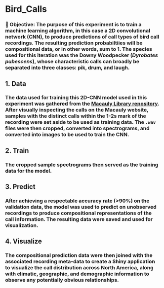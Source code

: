 # Bird_Calls
### 📌 Objective: The purpose of this experiment is to train a machine learning algorithm, in this case a 2D convolutional network (CNN), to produce predictions of call types of bird call recordings. The resulting prediction probabiltiies will be compositional data, or in other words, sum to 1. The species used for this iteration was the Downy Woodpecker (*Dyrobates pubescens*), whose characteristic calls can broadly be separated into three classes: pik, drum, and laugh. 

## 1. Data
### The data used for training this 2D-CNN model used in this experiment was gathered from the [Macauly Library repository](https://www.macaulaylibrary.org/?doing_wp_cron=1723063926.9250679016113281250000). After visually inspecting the calls on the Macauly website, samples with the distinct calls within the 1-2s mark of the recording were set aside to be used as training data. The `.wav` files were then cropped, converted into spectrograms, and converted into images to be used to train the CNN. 

## 2. Train
### The cropped sample spectrograms then served as the training data for the model.

## 3. Predict 
### After achieving a respectable accuracy rate (>90%) on the validation data, the model was used to predict on unobserved recordings to produce compositional representations of the call information. The resulting data were saved and used for visualization. 

## 4. Visualize 
### The compositional prediction data were then joined with the associated recording meta-data to create a Shiny application to visualize the call distribution across North America, along with climatic, geographic, and demographic information to observe any potentially obvious relationships.  
